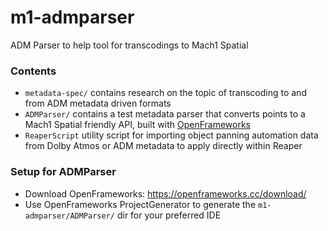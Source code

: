 # m1-admparser
ADM Parser to help tool for transcodings to Mach1 Spatial

### Contents
- `metadata-spec/` contains research on the topic of transcoding to and from ADM metadata driven formats
- `ADMParser/` contains a test metadata parser that converts points to a Mach1 Spatial friendly API, built with [OpenFrameworks](https://openframeworks.cc/)
- `ReaperScript` utility script for importing object panning automation data from Dolby Atmos or ADM metadata to apply directly within Reaper

### Setup for ADMParser
- Download OpenFrameworks: https://openframeworks.cc/download/
- Use OpenFrameworks ProjectGenerator to generate the `m1-admparser/ADMParser/` dir for your preferred IDE
